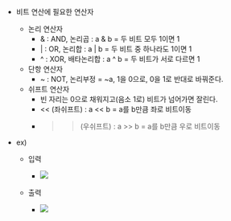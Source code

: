 
- 비트 연산에 필요한 연산자
	- 논리 연산자 
		- & : AND, 논리곱 : a & b = 두 비트 모두 1이면 1
		- | : OR, 논리합 : a | b = 두 비트 중 하나라도 1이면 1
		- ^ : XOR, 배타논리합 : a ^ b = 두 비트가 서로 다르면 1
	- 단항 연산자
		- ~ : NOT, 논리부정 = ~a, 1을 0으로, 0을 1로 반대로 바꿔준다.
	- 쉬프트 연산자
		- 빈 자리는 0으로 채워지고(음소 1로) 비트가 넘어가면 잘린다.
		- << (좌쉬프트) : a << b = a를 b만큼 좌로 비트이동
		- >> (우쉬프트) : a >> b = a를 b만큼 우로 비트이동

- ex) 
	- 입력
		 - ![](https://i.imgur.com/kDxYLMF.png)

	- 출력 
		- ![](https://i.imgur.com/hXrNVhh.png)

